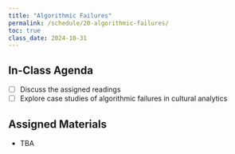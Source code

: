 ```yaml
---
title: "Algorithmic Failures"
permalink: /schedule/20-algorithmic-failures/
toc: true
class_date: 2024-10-31
---
```


## In-Class Agenda

- [ ] Discuss the assigned readings
- [ ] Explore case studies of algorithmic failures in cultural analytics

## Assigned Materials

- TBA